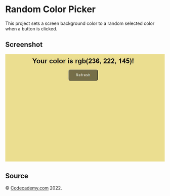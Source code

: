 # Random Color Picker

This project sets a screen background color to a random selected color when a button is clicked.

## Screenshot

![Color Picker](./resources/screenshot.jpeg)

## Source

&copy; [Codecademy.com](https://codecademy.com) 2022.

